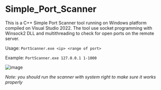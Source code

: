 # Simple_Port_Scanner
This is a C++ Simple Port Scanner tool running on Windows platform compiled on Visual Studio 2022. The tool use socket programming with Winsock2 DLL and multithreading to check for open ports on the remote server. 

Usage:
```PortScanner.exe <ip> <range of port>```

Example:
```PortScanner.exe 127.0.0.1 1-1000```

![image](https://user-images.githubusercontent.com/88297957/212522959-61bdf050-a518-47c6-b6f1-5d11f6eb369c.png)

*Note: you should run the scanner with system right to make sure it works properly* 
